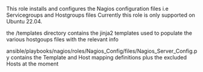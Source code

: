This role installs and configures the Nagios configuration files i.e Servicegroups and Hostgroups files
Currently this role is only supported on Ubuntu 22.04.

the /templates directory contains the jinja2 templates used to populate the various hostgoups files with the relevant info

ansible/playbooks/nagios/roles/Nagios_Config/files/Nagios_Server_Config.py
contains the Template and  Host mapping definitions plus the excluded Hosts at the moment